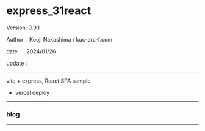 ﻿# express_31react

 Version: 0.9.1

 Author  : Kouji Nakashima / kuc-arc-f.com

 date    : 2024/01/26

 update :

***

vite + express, React SPA sample

* vercel deploy

***
### blog

***


